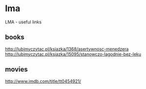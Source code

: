 # lma
LMA - useful links

## books

http://lubimyczytac.pl/ksiazka/1368/asertywnosc-menedzera
http://lubimyczytac.pl/ksiazka/15095/stanowczo-lagodnie-bez-leku

## movies

http://www.imdb.com/title/tt0454921/
